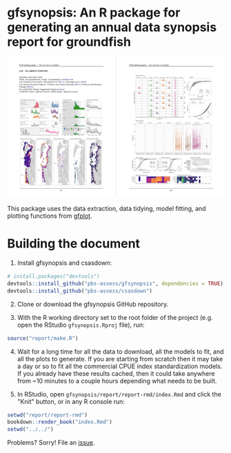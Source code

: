 # gfsynopsis: An R package for generating an annual data synopsis report for groundfish

![](report/yelloweye-pages.png)

This package uses the data extraction, data tidying, model fitting, and plotting functions from [gfplot](https://github.com/pbs-assess/gfplot).

# Building the document

1. Install gfsynopsis and csasdown:

```r
# install.packages("devtools")
devtools::install_github("pbs-assess/gfsynopsis", dependencies = TRUE)
devtools::install_github("pbs-assess/csasdown")
```

2. Clone or download the gfsynopsis GitHub repository.

3. With the R working directory set to the root folder of the project (e.g. open the RStudio `gfsynopsis.Rproj` file), run:

```r
source("report/make.R")
```

4. Wait for a long time for all the data to download, all the models to fit, and all the plots to generate. If you are starting from scratch then it may take a day or so to fit all the commercial CPUE index standardization models. If you already have these results cached, then it could take anywhere from ~10 minutes to a couple hours depending what needs to be built.

5. In RStudio, open `gfsynopsis/report/report-rmd/index.Rmd` and click the "Knit" button, or in any R console run:

```r
setwd("report/report-rmd")
bookdown::render_book("index.Rmd")
setwd("../../")
```

Problems? Sorry! File an [issue](https://github.com/pbs-assess/gfsynopsis/issues).
